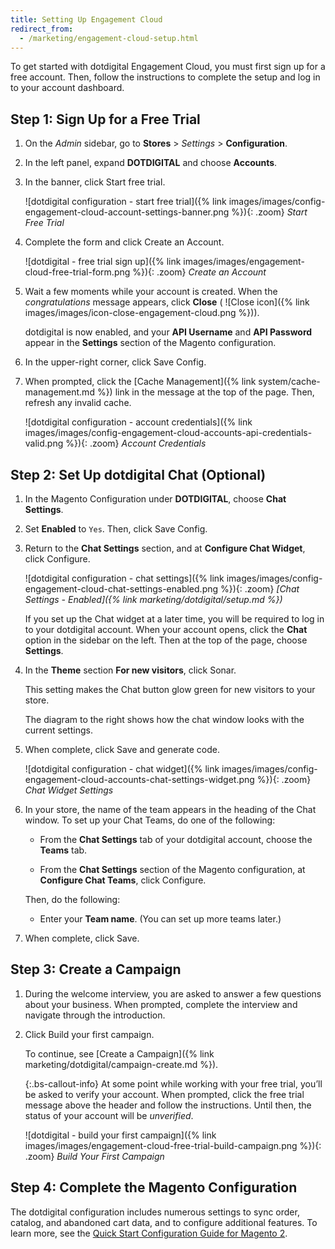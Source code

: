 ```yaml
---
title: Setting Up Engagement Cloud
redirect_from:
  - /marketing/engagement-cloud-setup.html
---
```


To get started with dotdigital Engagement Cloud, you must first sign up for a free account. Then, follow the instructions to complete the setup and log in to your account dashboard.

## Step 1: Sign Up for a Free Trial

1. On the _Admin_ sidebar, go to **Stores** > _Settings_ > **Configuration**.

1. In the left panel, expand **DOTDIGITAL** and choose **Accounts**.

1. In the banner, click <span class="btn">Start free trial</span>.

    ![dotdigital configuration - start free trial]({% link images/images/config-engagement-cloud-account-settings-banner.png %}){: .zoom}
    _Start Free Trial_

1. Complete the form and click <span class="btn">Create an Account</span>.

    ![dotdigital - free trial sign up]({% link images/images/engagement-cloud-free-trial-form.png %}){: .zoom}
    _Create an Account_

1. Wait a few moments while your account is created. When the _congratulations_ message appears, click **Close** ( ![Close icon]({% link images/images/icon-close-engagement-cloud.png %})).

    dotdigital is now enabled, and your **API Username** and **API Password** appear in the **Settings** section of the Magento configuration.

1. In the upper-right corner, click <span class="btn">Save Config</span>.

1. When prompted, click the [Cache Management]({% link system/cache-management.md %}) link in the message at the top of the page. Then, refresh any invalid cache.

    ![dotdigital configuration - account credentials]({% link images/images/config-engagement-cloud-accounts-api-credentials-valid.png %}){: .zoom}
    _Account Credentials_

## Step 2: Set Up dotdigital Chat (Optional)

1. In the Magento Configuration under **DOTDIGITAL**, choose **Chat Settings**.

1. Set **Enabled** to `Yes`. Then, click <span class="btn">Save Config</span>.

1. Return to the **Chat Settings** section, and at **Configure Chat Widget**, click <span class="btn">Configure</span>.

    ![dotdigital configuration - chat settings]({% link images/images/config-engagement-cloud-chat-settings-enabled.png %}){: .zoom}
    _[Chat Settings - Enabled]({% link marketing/dotdigital/setup.md %})_

    If you set up the Chat widget at a later time, you will be required to log in to your dotdigital account.  When your account opens, click the **Chat** option in the sidebar on the left. Then at the top of the page, choose **Settings**.

1. In the **Theme** section **For new visitors**, click <span class="btn">Sonar</span>.

    This setting makes the Chat button glow green for new visitors to your store.

    The diagram to the right shows how the chat window looks with the current settings.

1. When complete, click <span class="btn">Save and generate code</span>.

    ![dotdigital configuration - chat widget]({% link images/images/config-engagement-cloud-accounts-chat-settings-widget.png %}){: .zoom}
    _Chat Widget Settings_

1. In your store, the name of the team appears in the heading of the Chat window. To set up your Chat Teams, do one of the following:

    - From the **Chat Settings** tab of your dotdigital account, choose the **Teams** tab.

    - From the **Chat Settings** section of the Magento configuration, at **Configure Chat Teams**, click <span class="btn">Configure</span>.

    Then, do the following:

    - Enter your **Team name**. (You can set up more teams later.)

1. When complete, click <span class="btn">Save</span>.

## Step 3: Create a Campaign

1. During the welcome interview, you are asked to answer a few questions about your business. When prompted, complete the interview and navigate through the introduction.

1. Click <span class="btn">Build your first campaign</span>.

   To continue, see [Create a Campaign]({% link marketing/dotdigital/campaign-create.md %}).

    {:.bs-callout-info}
    At some point while working with your free trial, you’ll be asked to verify your account. When prompted, click the free trial message above the header and follow the instructions. Until then, the status of your account will be _unverified_.

    ![dotdigital - build your first campaign]({% link images/images/engagement-cloud-free-trial-build-campaign.png %}){: .zoom}
    _Build Your First Campaign_

## Step 4: Complete the Magento Configuration

The dotdigital configuration includes numerous settings to sync order, catalog, and abandoned cart data, and to configure additional features. To learn more, see the [Quick Start Configuration Guide for Magento 2][2].

[1]: https://dotdigital.com/
[2]: https://support.dotmailer.com/hc/en-gb/articles/360000638264-Configuration-guide-Magento-2

